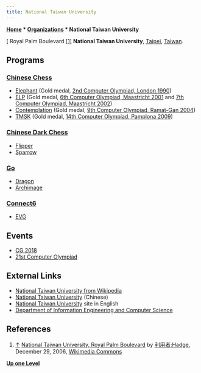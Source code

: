 ```yaml
---
title: National Taiwan University
---
```

**[Home](Home "Home") \* [Organizations](Organizations "Organizations") \* National Taiwan University**



[ Royal Palm Boulevard <a id="cite-note-1" href="#cite-ref-1">[1]</a>
**National Taiwan University**, [Taipei](https://en.wikipedia.org/wiki/Taipei_City), [Taiwan](https://en.wikipedia.org/wiki/Taiwan).



## Programs


### [Chinese Chess](Chinese_Chess "Chinese Chess")


* [Elephant](https://www.game-ai-forum.org/icga-tournaments/program.php?id=113) (Gold medal, [2nd Computer Olympiad, London 1990](2nd_Computer_Olympiad#ChineseChess "2nd Computer Olympiad"))
* [ELP](https://www.game-ai-forum.org/icga-tournaments/program.php?id=174) (Gold medal, [6th Computer Olympiad, Maastricht 2001](6th_Computer_Olympiad#ChineseChess "6th Computer Olympiad") and [7th Computer Olympiad, Maastricht 2002](7th_Computer_Olympiad#ChineseChess "7th Computer Olympiad"))
* [Contemplation](https://www.game-ai-forum.org/icga-tournaments/program.php?id=112) (Gold medal, [9th Computer Olympiad, Ramat-Gan 2004](9th_Computer_Olympiad#ChineseChess "9th Computer Olympiad"))
* [TMSK](https://www.game-ai-forum.org/icga-tournaments/program.php?id=173) (Gold medal, [14th Computer Olympiad, Pamplona 2009](14th_Computer_Olympiad#ChineseChess "14th Computer Olympiad"))


### [Chinese Dark Chess](Chinese_Dark_Chess "Chinese Dark Chess")


* [Flipper](https://www.game-ai-forum.org/icga-tournaments/program.php?id=637)
* [Sparrow](https://www.game-ai-forum.org/icga-tournaments/program.php?id=702)


### [Go](Go "Go")


* [Dragon](https://www.game-ai-forum.org/icga-tournaments/program.php?id=155)
 * [Archimage](https://www.game-ai-forum.org/icga-tournaments/program.php?id=161) 


### [Connect6](Connect6 "Connect6")


* [EVG](https://www.game-ai-forum.org/icga-tournaments/program.php?id=233)


## Events


* [CG 2018](CG_2018 "CG 2018")
* [21st Computer Olympiad](index.php?title=21st_Computer_Olympiad&action=edit&redlink=1 "21st Computer Olympiad (page does not exist)")


## External Links


* [National Taiwan University from Wikipedia](https://en.wikipedia.org/wiki/National_Taiwan_University)
* [National Taiwan University](http://www.ntu.edu.tw/) (Chinese)
* [National Taiwan University](http://www.ntu.edu.tw/english/index.html) site in English
* [Department of Information Engineering and Computer Science](http://www.csie.ntu.edu.tw/)


## References


1. <a id="cite-ref-1" href="#cite-note-1">↑</a> [National Taiwan University, Royal Palm Boulevard](https://commons.wikimedia.org/wiki/File:National_Taiwan_University_Royal-Palm-blvd.JPG) by [利用者:Hadge](https://ja.wikipedia.org/wiki/%E5%88%A9%E7%94%A8%E8%80%85:Hadge), December 29, 2006, [Wikimedia Commons](https://en.wikipedia.org/wiki/Wikimedia_Commons)

**[Up one Level](Organizations "Organizations")**







 
